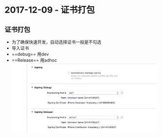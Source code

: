 # 2017-12-09 - 证书打包
<!-----
layout: post
title: "Info.plist 纯代码和证书相关问题"
date: 2017.12.09
tag: iOS 总结 
--- -->
## 证书打包
- 为了确保快速开发，自动选择证书一般是不勾选
- 导入证书
- ==debug== 用dev
- ==Release== 用adhoc
![](media/15128140217961/15128140864586.jpg)



